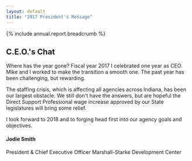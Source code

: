 ```yaml
---
layout: default
title: "2017 President's Message"
---
```

{% include annual.report.breadcrumb %}

## C.E.O.'s Chat
Where has the year gone? Fiscal year 2017 I celebrated one year as CEO. Mike and I worked to make the transition a smooth one. The past year has been challenging, but rewarding.

The staffing crisis, which is affecting all agencies across Indiana, has been our largest obstacle. We still don't have the answers, but are hopeful the Direct Support Professional wage increase approved by our State legislatures will bring some relief.

I look forward to 2018 and to forging head first into our agency goals and objectives.

<h4 class="subheader" id="overview">Jodie Smith</h4>
President & Chief Executive Officer  
Marshall-Starke Development Center

